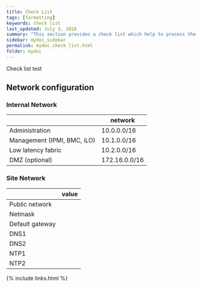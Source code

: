 ```yaml
---
title: Check List
tags: [formatting]
keywords: check list
last_updated: July 3, 2016
summary: "This section provides a check list which help to process the installation of an HPC cluster"
sidebar: mydoc_sidebar
permalink: mydoc_check_list.html
folder: mydoc
---
```


Check list test


## Network configuration
### Internal Network
|                              | network       |
|------------------------------|---------------|
| Administration               | 10.0.0.0/16   |
| Management (IPMI, BMC, iLO)  | 10.1.0.0/16   |
| Low latency fabric           | 10.2.0.0/16   |
| DMZ (optional)               | 172.16.0.0/16 |
 
### Site Network
|                              | value         |
|------------------------------|---------------|
| Public network               |               |
| Netmask                      |               |
| Default gateway              |               |
| DNS1                         |               |
| DNS2                         |               |
| NTP1                         |               |
| NTP2                         |               |

{% include links.html %}
